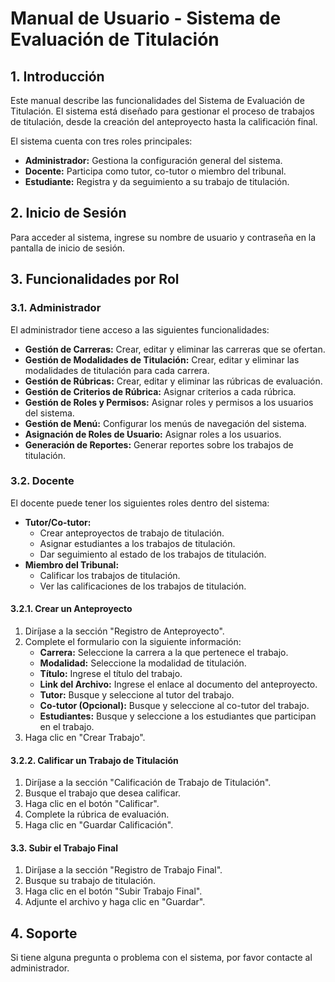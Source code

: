 
# Manual de Usuario - Sistema de Evaluación de Titulación

## 1. Introducción

Este manual describe las funcionalidades del Sistema de Evaluación de Titulación. El sistema está diseñado para gestionar el proceso de trabajos de titulación, desde la creación del anteproyecto hasta la calificación final.

El sistema cuenta con tres roles principales:

*   **Administrador:** Gestiona la configuración general del sistema.
*   **Docente:** Participa como tutor, co-tutor o miembro del tribunal.
*   **Estudiante:** Registra y da seguimiento a su trabajo de titulación.

## 2. Inicio de Sesión

Para acceder al sistema, ingrese su nombre de usuario y contraseña en la pantalla de inicio de sesión.

## 3. Funcionalidades por Rol

### 3.1. Administrador

El administrador tiene acceso a las siguientes funcionalidades:

*   **Gestión de Carreras:** Crear, editar y eliminar las carreras que se ofertan.
*   **Gestión de Modalidades de Titulación:** Crear, editar y eliminar las modalidades de titulación para cada carrera.
*   **Gestión de Rúbricas:** Crear, editar y eliminar las rúbricas de evaluación.
*   **Gestión de Criterios de Rúbrica:** Asignar criterios a cada rúbrica.
*   **Gestión de Roles y Permisos:** Asignar roles y permisos a los usuarios del sistema.
*   **Gestión de Menú:** Configurar los menús de navegación del sistema.
*   **Asignación de Roles de Usuario:** Asignar roles a los usuarios.
*   **Generación de Reportes:** Generar reportes sobre los trabajos de titulación.

### 3.2. Docente

El docente puede tener los siguientes roles dentro del sistema:

*   **Tutor/Co-tutor:**
    *   Crear anteproyectos de trabajo de titulación.
    *   Asignar estudiantes a los trabajos de titulación.
    *   Dar seguimiento al estado de los trabajos de titulación.
*   **Miembro del Tribunal:**
    *   Calificar los trabajos de titulación.
    *   Ver las calificaciones de los trabajos de titulación.

#### 3.2.1. Crear un Anteproyecto

1.  Diríjase a la sección "Registro de Anteproyecto".
2.  Complete el formulario con la siguiente información:
    *   **Carrera:** Seleccione la carrera a la que pertenece el trabajo.
    *   **Modalidad:** Seleccione la modalidad de titulación.
    *   **Título:** Ingrese el título del trabajo.
    *   **Link del Archivo:** Ingrese el enlace al documento del anteproyecto.
    *   **Tutor:** Busque y seleccione al tutor del trabajo.
    *   **Co-tutor (Opcional):** Busque y seleccione al co-tutor del trabajo.
    *   **Estudiantes:** Busque y seleccione a los estudiantes que participan en el trabajo.
3.  Haga clic en "Crear Trabajo".

#### 3.2.2. Calificar un Trabajo de Titulación

1.  Diríjase a la sección "Calificación de Trabajo de Titulación".
2.  Busque el trabajo que desea calificar.
3.  Haga clic en el botón "Calificar".
4.  Complete la rúbrica de evaluación.
5.  Haga clic en "Guardar Calificación".

#### 3.3. Subir el Trabajo Final

1.  Diríjase a la sección "Registro de Trabajo Final".
2.  Busque su trabajo de titulación.
3.  Haga clic en el botón "Subir Trabajo Final".
4.  Adjunte el archivo y haga clic en "Guardar".

## 4. Soporte

Si tiene alguna pregunta o problema con el sistema, por favor contacte al administrador.
